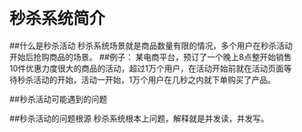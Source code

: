 # 秒杀系统简介

##什么是秒杀活动
秒杀系统场景就是商品数量有限的情况，多个用户在秒杀活动开始后抢购商品的场景。
##例子：
某电商平台，预订了一个晚上8点整开始销售10件优惠力度很大的商品的活动，超过1万个用户，在活动开始前就在活动页面等待秒杀活动的开始，活动一开始，1万个用户在几秒之内就下单购买了产品。

##秒杀活动可能遇到的问题


##秒杀活动的问题根源
秒杀系统根本上问题，解释就是并发读，并发写。
